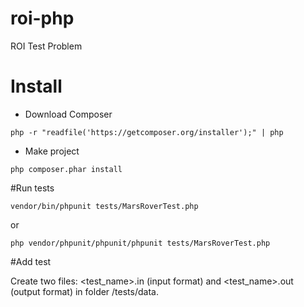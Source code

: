 # roi-php
ROI Test Problem

# Install
* Download Composer

```
php -r "readfile('https://getcomposer.org/installer');" | php
```

* Make project 

```
php composer.phar install
```

#Run tests

```
vendor/bin/phpunit tests/MarsRoverTest.php
```

or

```
php vendor/phpunit/phpunit/phpunit tests/MarsRoverTest.php
```

#Add test

Create two files: &lt;test_name&gt;.in (input format) and &lt;test_name&gt;.out (output format) in folder /tests/data.